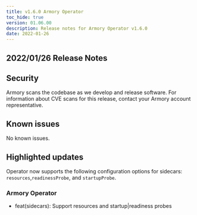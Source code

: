 ```yaml
---
title: v1.6.0 Armory Operator
toc_hide: true
version: 01.06.00
description: Release notes for Armory Operator v1.6.0
date: 2022-01-26
---
```


## 2022/01/26 Release Notes

## Security

Armory scans the codebase as we develop and release software. For information about CVE scans for this release, contact your Armory account representative.

## Known issues

No known issues.

## Highlighted updates

Operator now supports the following configuration options for sidecars: `resources`,`readinessProbe`,  and `startupProbe`.

### Armory Operator

* feat(sidecars): Support resources and startup|readiness probes
